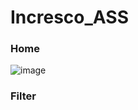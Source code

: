 # Incresco_ASS
### Home
![image](https://user-images.githubusercontent.com/63115179/123049309-094b4500-d41d-11eb-9077-b52ac87058ed.png)
### Filter
 
